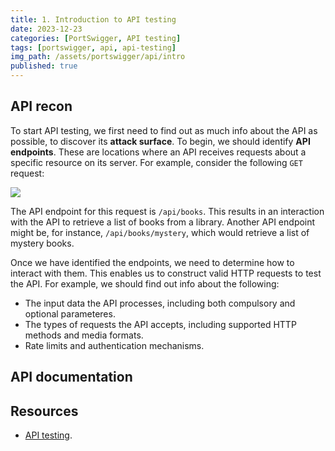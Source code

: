 ```yaml
---
title: 1. Introduction to API testing
date: 2023-12-23
categories: [PortSwigger, API testing]
tags: [portswigger, api, api-testing]
img_path: /assets/portswigger/api/intro
published: true
---
```


## API recon

To start API testing, we first need to find out as much info about the API as possible, to discover its **attack surface**. To begin, we should identify **API endpoints**. These are locations where an API receives requests about a specific resource on its server. For example, consider the following `GET` request:

![](get_request.png)

The API endpoint for this request is `/api/books`. This results in an interaction with the API to retrieve a list of books from a library. Another API endpoint might be, for instance, `/api/books/mystery`, which would retrieve a list of mystery books. 

Once we have identified the endpoints, we need to determine how to interact with them. This enables us to construct valid HTTP requests to test the API. For example, we should find out info about the following:
- The input data the API processes, including both compulsory and optional parameteres.
- The types of requests the API accepts, including supported HTTP methods and media formats.
- Rate limits and authentication mechanisms.

## API documentation

## Resources

- [API testing](https://portswigger.net/web-security/learning-paths/api-testing).